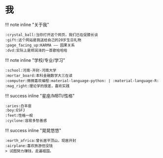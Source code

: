# 我
!!! note inline "关于我"

    :crystal_ball:当你打开这个网页，我们已在促膝长谈
    :gift:这个网站是我送给自己的20岁生日礼物
    :page_facing_up:KARMA —— 因果关系
    :dvd:实际上是郑润泽的一首歌哈哈哈
!!! note inline "学校/专业/学习"

    :school:河南-开封-河南大学
    :mortar_board:本科金融数学大三在读
    :computer:微微喜欢编程:material-language-python: | :material-language-R:
    :mag_right:理论学的很差，喜欢实践
!!! success inline "星座/MBTI/性格"

    :aries:白羊座
    :boy:ESFJ
    :feet:性格一般
    :cyclone:容易多愁善感
!!! success inline "晃晃悠悠"

    :earth_africa:曾长居平顶山，现居开封
    :airplane:喜欢旅游但没钱
    > 试图努力赚钱，走遍祖国。


